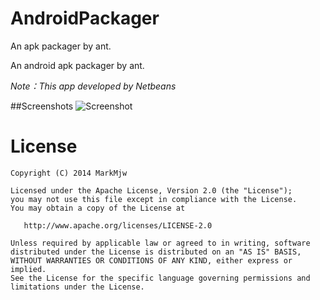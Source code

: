 AndroidPackager
===============

An apk packager by ant.

An android apk packager by ant.

*Note：This app developed by Netbeans*

##Screenshots
![Screenshot](https://raw.github.com/MarkMjw/AndroidPackager/master/screen-shots/screen.png)

License
=======

    Copyright (C) 2014 MarkMjw

    Licensed under the Apache License, Version 2.0 (the "License");
    you may not use this file except in compliance with the License.
    You may obtain a copy of the License at

       http://www.apache.org/licenses/LICENSE-2.0

    Unless required by applicable law or agreed to in writing, software
    distributed under the License is distributed on an "AS IS" BASIS,
    WITHOUT WARRANTIES OR CONDITIONS OF ANY KIND, either express or implied.
    See the License for the specific language governing permissions and
    limitations under the License.
